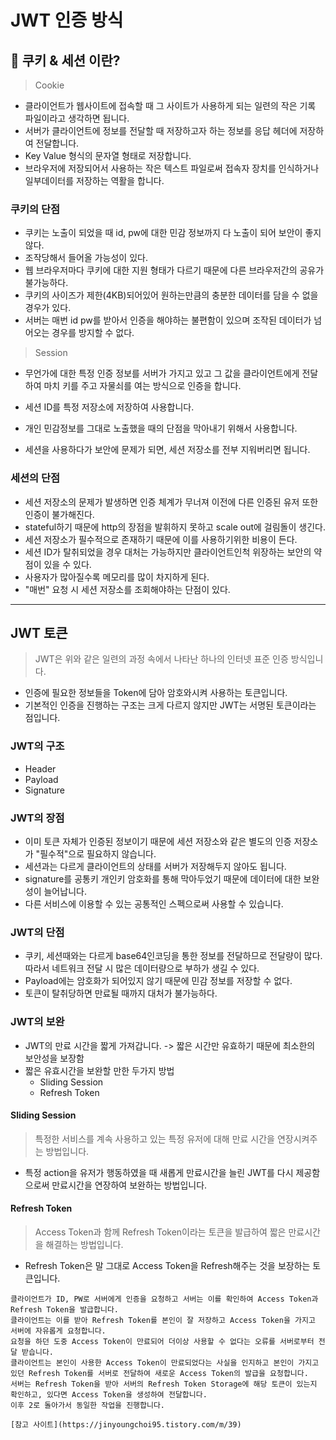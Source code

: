 # JWT 인증 방식

## :book: 쿠키 & 세션 이란?

> Cookie

- 클라이언트가 웹사이트에 접속할 때 그 사이트가 사용하게 되는 일련의 작은 기록 파일이라고 생각하면 됩니다.
- 서버가 클라이언트에 정보를 전달할 때 저장하고자 하는 정보를 응답 헤더에 저장하여 전달합니다.
- Key Value 형식의 문자열 형태로 저장합니다.
- 브라우저에 저장되어서 사용하는 작은 텍스트 파일로써 접속자 장치를 인식하거나 일부데이터를 저장하는 역활을 합니다.

### 쿠키의 단점

- 쿠키는 노출이 되었을 때 id, pw에 대한 민감 정보까지 다 노출이 되어 보안이 좋지 않다.
- 조작당해서 들어올 가능성이 있다.
- 웹 브라우저마다 쿠키에 대한 지원 형태가 다르기 때문에 다른 브라우저간의 공유가 불가능하다.
- 쿠키의 사이즈가 제한(4KB)되어있어 원하는만큼의 충분한 데이터를 담을 수 없을 경우가 있다.
- 서버는 매번 id pw를 받아서 인증을 해야하는 불편함이 있으며 조작된 데이터가 넘어오는 경우를 방지할 수 없다.

> Session

- 무언가에 대한 특정 인증 정보를 서버가 가지고 있고 그 값을 클라이언트에게 전달하여 마치 키를 주고 자물쇠를 여는 방식으로 인증을 합니다.
- 세션 ID를 특정 저장소에 저장하여 사용합니다.
- 개인 민감정보를 그대로 노출했을 때의 단점을 막아내기 위해서 사용합니다.

- 세션을 사용하다가 보안에 문제가 되면, 세션 저장소를 전부 지워버리면 됩니다.

### 세션의 단점

- 세션 저장소의 문제가 발생하면 인증 체계가 무너져 이전에 다른 인증된 유저 또한 인증이 불가해진다.
- stateful하기 때문에 http의 장점을 발휘하지 못하고 scale out에 걸림돌이 생긴다.
- 세션 저장소가 필수적으로 존재하기 때문에 이를 사용하기위한 비용이 든다.
- 세션 ID가 탈취되었을 경우 대처는 가능하지만 클라이언트인척 위장하는 보안의 약점이 있을 수 있다.
- 사용자가 많아질수록 메모리를 많이 차지하게 된다.
- "매번" 요청 시 세션 저장소를 조회해야하는 단점이 있다.

---

## JWT 토큰

> JWT은 위와 같은 일련의 과정 속에서 나타난 하나의 인터넷 표준 인증 방식입니다.

- 인증에 필요한 정보들을 Token에 담아 암호와시켜 사용하는 토큰입니다.
- 기본적인 인증을 진행하는 구조는 크게 다르지 않지만 JWT는 서명된 토큰이라는 점입니다.

### JWT의 구조

- Header
- Payload
- Signature

### JWT의 장점

- 이미 토큰 자체가 인증된 정보이기 때문에 세션 저장소와 같은 별도의 인증 저장소가 "필수적"으로 필요하지 않습니다.
- 세션과는 다르게 클라이언트의 상태를 서버가 저장해두지 않아도 됩니다.
- signature를 공통키 개인키 암호화를 통해 막아두었기 때문에 데이터에 대한 보완성이 늘어납니다.
- 다른 서비스에 이용할 수 있는 공통적인 스펙으로써 사용할 수 있습니다.

### JWT의 단점

- 쿠키, 세션때와는 다르게 base64인코딩을 통한 정보를 전달하므로 전달량이 많다. 따라서 네트워크 전달 시 많은 데이터량으로 부하가 생길 수 있다.
- Payload에는 암호화가 되어있지 않기 때문에 민감 정보를 저장할 수 없다.
- 토큰이 탈취당하면 만료될 때까지 대처가 불가능하다.

### JWT의 보완

- JWT의 만료 시간을 짧게 가져갑니다. -> 짧은 시간만 유효하기 때문에 최소한의 보안성을 보장함
- 짧은 유효시간을 보완할 만한 두가지 방법
  - Sliding Session
  - Refresh Token

#### Sliding Session

> 특정한 서비스를 계속 사용하고 있는 특정 유저에 대해 만료 시간을 연장시켜주는 방법입니다.

- 특정 action을 유저가 행동하였을 때 새롭게 만료시간을 늘린 JWT를 다시 제공함으로써 만료시간을 연장하여 보완하는 방법입니다.

#### Refresh Token

> Access Token과 함께 Refresh Token이라는 토큰을 발급하여 짧은 만료시간을 해결하는 방법입니다.

- Refresh Token은 말 그대로 Access Token을 Refresh해주는 것을 보장하는 토큰입니다.

```
클라이언트가 ID, PW로 서버에게 인증을 요청하고 서버는 이를 확인하여 Access Token과 Refresh Token을 발급합니다.
클라이언트는 이를 받아 Refresh Token를 본인이 잘 저장하고 Access Token을 가지고 서버에 자유롭게 요청합니다.
요청을 하던 도중 Access Token이 만료되어 더이상 사용할 수 없다는 오류를 서버로부터 전달 받습니다.
클라이언트는 본인이 사용한 Access Token이 만료되었다는 사실을 인지하고 본인이 가지고 있던 Refresh Token를 서버로 전달하여 새로운 Access Token의 발급을 요청합니다.
서버는 Refresh Token을 받아 서버의 Refresh Token Storage에 해당 토큰이 있는지 확인하고, 있다면 Access Token을 생성하여 전달합니다.
이후 2로 돌아가서 동일한 작업을 진행합니다.
```

```
[참고 사이트](https://jinyoungchoi95.tistory.com/m/39)
```
